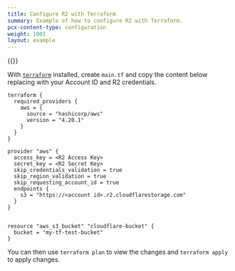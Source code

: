 ```yaml
---
title: Configure R2 with Terraform
summary: Example of how to configure R2 with Terraform.
pcx-content-type: configuration
weight: 1001
layout: example
---
```


{{<render file="_keys.md">}}

With [`terraform`](https://www.terraform.io/downloads) installed, create `main.tf` and copy the content below replacing with your Account ID and R2 credentials.

```hcl
terraform {
  required_providers {
    aws = {
      source = "hashicorp/aws"
      version = "4.20.1"
    }
  }
}

provider "aws" {
  access_key = <R2 Access Key>
  secret_key = <R2 Secret Key>
  skip_credentials_validation = true
  skip_region_validation = true
  skip_requesting_account_id = true
  endpoints {
    s3 = "https://<account id>.r2.cloudflarestorage.com"
  }
}


resource "aws_s3_bucket" "cloudflare-bucket" {
  bucket = "my-tf-test-bucket"
}
```

You can then use `terraform plan` to view the changes and `terraform apply` to apply changes.